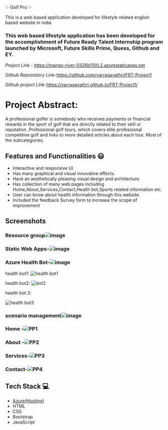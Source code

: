  ✨ Golf Pro  ✨

This is a web based application developed for lifestyle related english based website in india

### This web based lifestyle application has been developed for the accomplishment of Future Ready Talent Internship program launched by Microsoft, Future Skills Prime, Quess, Github and EY.


*Project Link* - https://mango-river-0326b1100.2.azurestaticapps.net

*Github Reposistory Link*-https://github.com/yarragayathri/FRT-Project1

*Github project Link*-https://yarragayathri.github.io/FRT-Project1/


# Project Abstract:
A professional golfer is somebody who receives payments or financial rewards in the sport of golf that are directly related to their skill or reputation .Professional golf tours, which covers elite professional competitive golf and links to more detailed articles about each tour. Most of the subcategories.


## Features and Functionalities 😃

- Interactive and responsive UI.
- Has many graphical and visual innovative effects.
- Have an aesthetically pleasing visual design and architecture.
- Has collection of many web pages including Home,About,Services,Contact,Health bot,Sports related information etc.
- User can know about health information through this website.
- Included the feedback Survey form to increase the scope of improvement 

## Screenshots





   

### Resource group![image](https://user-images.githubusercontent.com/115874449/209103065-06bbaaa9-be40-44ac-a866-1868f777e0fb.png)





### Static Web Apps-![image](https://user-images.githubusercontent.com/115874449/209102121-05537d8e-2d46-48d1-9f83-a6d210915e15.png)







###  Azure Health Bot-![image](https://user-images.githubusercontent.com/115874449/209102392-6777e254-6f1c-49c0-adb5-3cb7f1bd5920.png)




health bot1:
![health bot1](https://user-images.githubusercontent.com/115874449/213140258-c072051f-59ee-40de-aebe-f16898e14a21.png)



health bot2:
![bot2](https://user-images.githubusercontent.com/115874449/213140324-397f4f83-5e4c-4d2a-a36b-58b5eefb1f3b.png)



health bot 3:



![health bot3](https://user-images.githubusercontent.com/115874449/213140414-f6823a06-25a1-4f78-b684-965cffae32cc.png)



### scenario management![image](https://user-images.githubusercontent.com/115874449/213120627-6d60565f-f0f3-4bb4-80ea-62d0ee9d8e3b.png)








### Home -![PP1](https://user-images.githubusercontent.com/115874449/208628023-d2ae5f4b-798e-4be3-831b-5d3874fd7b15.png)







### About -![PP2](https://user-images.githubusercontent.com/115874449/208628230-7d4cd69e-ff4f-4750-b5b4-5f656e847d19.png)







### Services-![PP3](https://user-images.githubusercontent.com/115874449/208628581-bc786614-5c20-4510-b06c-a036a0a47faa.png)








### Contact-![PP4](https://user-images.githubusercontent.com/115874449/208628800-c47514e6-c29c-4c17-8004-fbb6fe76fcf0.png)














## Tech Stack 💻

- [Azure(Hosting)](https://azure.microsoft.com/en-in/features/azure-portal/)
- HTML
- CSS
- Bootstrap
- JavaScript
